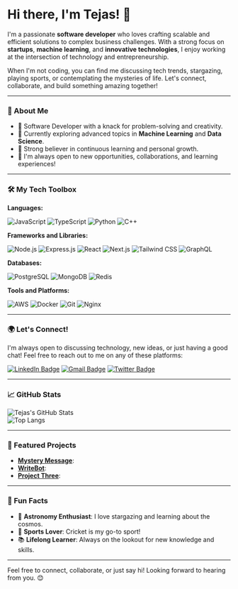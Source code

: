 # Hi there, I'm Tejas! 👋

I'm a passionate **software developer** who loves crafting scalable and efficient solutions to complex business challenges. With a strong focus on **startups**, **machine learning**, and **innovative technologies**, I enjoy working at the intersection of technology and entrepreneurship.

When I'm not coding, you can find me discussing tech trends, stargazing, playing sports, or contemplating the mysteries of life. Let's connect, collaborate, and build something amazing together!

---

### 🌟 About Me

- 💼 Software Developer with a knack for problem-solving and creativity.
- 🚀 Currently exploring advanced topics in **Machine Learning** and **Data Science**.
- 🎯 Strong believer in continuous learning and personal growth.
- 🌱 I'm always open to new opportunities, collaborations, and learning experiences!

---

### 🛠️ My Tech Toolbox

**Languages:**

![JavaScript](https://img.shields.io/badge/JavaScript-f0db4f.svg?style=for-the-badge&logo=javascript&logoColor=black)
![TypeScript](https://img.shields.io/badge/TypeScript-007acc.svg?style=for-the-badge&logo=typescript&logoColor=white)
![Python](https://img.shields.io/badge/Python-ffde57?style=for-the-badge&logo=python&logoColor=black)
![C++](https://img.shields.io/badge/C%2B%2B-044f88?style=for-the-badge&logo=c%2B%2B&logoColor=white)

**Frameworks and Libraries:**

![Node.js](https://img.shields.io/badge/Node.js-43853d?style=for-the-badge&logo=node.js&logoColor=white)
![Express.js](https://img.shields.io/badge/Express.js-000000?style=for-the-badge&logo=express&logoColor=white)
![React](https://img.shields.io/badge/React-61DAFB?style=for-the-badge&logo=react&logoColor=white)
![Next.js](https://img.shields.io/badge/Next.js-000000?style=for-the-badge&logo=next.js&logoColor=white)
![Tailwind CSS](https://img.shields.io/badge/Tailwind%20CSS-38B2AC?style=for-the-badge&logo=tailwind-css&logoColor=white)
![GraphQL](https://img.shields.io/badge/-GraphQL-E10098?style=for-the-badge&logo=graphql&logoColor=white)

**Databases:**

![PostgreSQL](https://img.shields.io/badge/PostgreSQL-336791?style=for-the-badge&logo=postgresql&logoColor=white)
![MongoDB](https://img.shields.io/badge/MongoDB-47A248?style=for-the-badge&logo=mongodb&logoColor=white)
![Redis](https://img.shields.io/badge/Redis-DC382D?style=for-the-badge&logo=redis&logoColor=white)

**Tools and Platforms:**

![AWS](https://img.shields.io/badge/AWS-232F3E?style=for-the-badge&logo=amazon-aws&logoColor=white)
![Docker](https://img.shields.io/badge/Docker-2496ED?style=for-the-badge&logo=docker&logoColor=white)
![Git](https://img.shields.io/badge/Git-F05032?style=for-the-badge&logo=git&logoColor=white)
![Nginx](https://img.shields.io/badge/Nginx-269539?style=for-the-badge&logo=nginx&logoColor=white)

---

### 🌍 Let's Connect!

I'm always open to discussing technology, new ideas, or just having a good chat! Feel free to reach out to me on any of these platforms:

[![LinkedIn Badge](https://img.shields.io/badge/-Tejas-0072b1?style=flat&labelColor=0072b1&logo=linkedin&logoColor=white)](https://www.linkedin.com/in/tejas-jaiswal-b37557240/)
[![Gmail Badge](https://img.shields.io/badge/-tejasjaisawal@gmail.com-ea4335?style=flat&labelColor=ea4335&logo=gmail&logoColor=white)](mailto:tejasjaiswal25@gmail.com)
[![Twitter Badge](https://img.shields.io/badge/-@1TejasJaiswal-1D9bf0?style=flat&labelColor=1D9bf0&logo=twitter&logoColor=white)](https://twitter.com/1TejasJaiswal)

---

### 📈 GitHub Stats

![Tejas's GitHub Stats](https://github-readme-stats.vercel.app/api?username=tejasjaiswal07&show_icons=true&theme=dark)  
![Top Langs](https://github-readme-stats.vercel.app/api/top-langs/?username=tejasjaiswal07&layout=compact&theme=dark)

---

### 📸 Featured Projects

- **[Mystery Message](https://github.com/tejasjaiswal07/mistry-message)**: 
- **[WriteBot](https://github.com/tejasjaiswal07/writeBot/tree/master)**: 
- **[Project Three](https://github.com/yourusername/project-three)**:

---

### 🎉 Fun Facts

- 🌌 **Astronomy Enthusiast**: I love stargazing and learning about the cosmos.
- 🏀 **Sports Lover**: Cricket is my go-to sport!
- 📚 **Lifelong Learner**: Always on the lookout for new knowledge and skills.

---

Feel free to connect, collaborate, or just say hi! Looking forward to hearing from you. 😊

